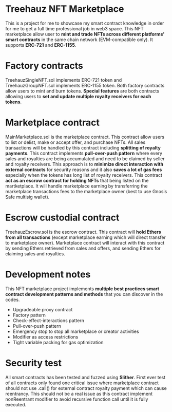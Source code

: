 # Treehauz NFT Marketplace
This is a project for me to showcase my smart contract knowledge in order for me to get a full time professional job in web3 space. This NFT marketplace allow user to **mint and trade NFTs across different platforms' smart contracts** in the same chain network (EVM-compatible only). It supports **ERC-721** and **ERC-1155**.

# Factory contracts
TreehauzSingleNFT.sol implements ERC-721 token and TreehauzGroupNFT.sol implements ERC-1155 token. Both factory contracts allow users to mint and burn tokens. **Special features** are both contracts allowing users to **set and update multiple royalty receivers for each tokens**.

# Marketplace contract
MainMarketplace.sol is the marketplace contract. This contract allow users to list or delist, make or accept offer, and purchase NFTs. All sales transactions will be handled by this contract including **splitting of royalty payments**. This contract implements **pull-over-push pattern** where every sales and royalties are being accumulated and need to be claimed by seller and royalty receivers. This approach is to **minimize direct interaction with external contracts** for security reasons and it also **saves a lot of gas fees** especially when the tokens has long list of royalty receivers. This contract **act as an escrow contract for holding NFTs** that being listed on the martketplace. It will handle marketplace earning by transferring the marketplace transactions fees to the marketplace owner (best to use Gnosis Safe multisig wallet).

# Escrow custodial contract
TreehauzEscrow.sol is the escrow contract. This contract will **hold Ethers from all transactions** (except marketplace earning which will direct transfer to marketplace owner). Marketplace contract will interact with this contract by sending Ethers retrieved from sales and offers, and sending Ethers for claiming sales and royalties.

# Development notes
This NFT marketplace project implements **multiple best practices smart contract development patterns and methods** that you can discover in the codes.
* Upgradeable proxy contract
* Factory pattern
* Check-effect-interactions pattern
* Pull-over-push pattern
* Emergency stop to stop all marketplace or creator activities
* Modifier as access restrictions
* Tight variable packing for gas optimization

# Security test
All smart contracts has been tested and fuzzed using **Slither**. First ever test of all contracts only found one critical issue where marketplace contract should not use .call() for external contract royalty payment which can cause reentrancy. This should not be a real issue as this contract implement nonReentrant modifier to avoid recursive function call until it is fully executed.
